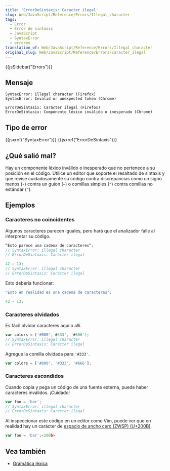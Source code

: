 ```yaml
---
title: 'ErrorDeSintaxis: Caracter ilegal'
slug: Web/JavaScript/Reference/Errors/Illegal_character
tags:
  - Error
  - Error de sintaxis
  - JavaScript
  - SyntaxError
  - errores
translation_of: Web/JavaScript/Reference/Errors/Illegal_character
original_slug: Web/JavaScript/Reference/Errors/caracter_ilegal
---
```


{{jsSidebar("Errors")}}

## Mensaje

```
SyntaxError: illegal character (Firefox)
SyntaxError: Invalid or unexpected token (Chrome)

ErrorDeSintasix: Carácter ilegal (Firefox)
ErrorDeSintasix: Componente léxico inválido o inesperado (Chrome)
```

## Tipo de error

{{jsxref("SyntaxError")}} {{jsxref("ErrorDeSintaxis")}}

## ¿Qué salió mal?

Hay un componente léxico inválido o inesperado que no pertenece a su posición en el código. Utilice un editor que soporte el resaltado de sintaxis y que revise cuidadosamente su código contra discrepancias como un signo menos (` - `) contra un guion (` – `) o comillas simples (` " `) contra comillas no estándar (` “ `).

## Ejemplos

### Caracteres no coincidentes

Algunos caracteres parecen iguales, pero hará que el analizador falle al interpretar su código.

```js example-bad
“Esto parece una cadena de caracteres”;
// SyntaxError: illegal character
// ErrorDeSintaxis: Carácter ilegal

42 – 13;
// SyntaxError: illegal character
// ErrorDeSintaxis: Carácter ilegal
```

Esto debería funcionar:

```js example-good
"Esto en realidad es una cadena de caracteres";

42 - 13;
```

### Caracteres olvidados

Es fácil olvidar caracteres aquí o allí.

```js example-bad
var colors = ['#000', #333', '#666'];
// SyntaxError: illegal character
// ErrorDeSintaxis: Carácter ilegal
```

Agregue la comilla olvidada para `'#333'`.

```js example-good
var colors = ['#000', '#333', '#666'];
```

### Caracteres escondidos

Cuando copia y pega un código de una fuente externa, puede haber caracteres inválidos. ¡Cuidado!

```js example-bad
var foo = 'bar';​
// SyntaxError: illegal character
// ErrorDeSintaxis: Carácter ilegal
```

Al inspeccionar este código en un editor como Vim, puede ver que en realidad hay un carácter de [espacio de ancho cero (ZWSP) (U+200B)](https://en.wikipedia.org/wiki/Zero-width_space).

```js
var foo = 'bar';​<200b>
```

## Vea también

- [Gramática léxica](/es/docs/Web/JavaScript/Reference/Lexical_grammar)
